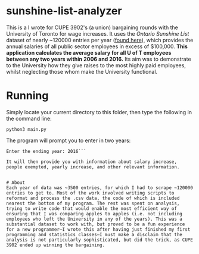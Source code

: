 # sunshine-list-analyzer
This is a I wrote for CUPE 3902's (a union) bargaining rounds with the University of Toronto for wage increases. It uses the *Ontario Sunshine List* dataset of nearly ~120000 entries per year ([found here](https://www.ontario.ca/page/public-sector-salary-disclosure)), which provides the annual salaries of all public sector employees in excess of $100,000. **This application calculates the average salary for all U of T employees between any two years within 2006 and 2016.** Its aim was to demonstrate to the University how they give raises to the most highly paid employees, whilst neglecting those whom make the University functional.

# Running
Simply locate your current directory to this folder, then type the following in the command line:

```python3 main.py``` 

The program will prompt you to enter in two years: 

```Enter the starting year: 2006\
Enter the ending year: 2016```

It will then provide you with information about salary increase, people exempted, yearly increase, and other relevant information.


# About
Each year of data was ~3500 entries, for which I had to scrape ~120000 entries to get to. Most of the work involved writing scripts to reformat and process the .csv data, the code of which is included nearest the bottom of my program. The rest was spent on analysis, trying to write code that would enable the most efficient way of ensuring that I was comparing apples to apples (i.e. not including employees who left the University in any of the years). This was a substantial dataset to work with, but proved to be a fun experience for a new programmer–I wrote this after having just finished my first programming and statistics classes–I must make a disclaim that the analysis is not particularly sophisticated, but did the trick, as CUPE 3902 ended up winning the bargaining. 
